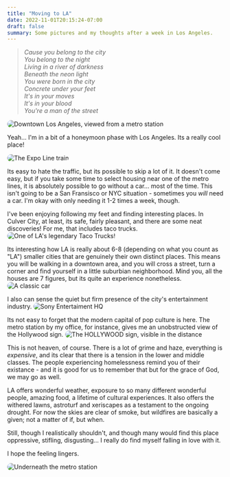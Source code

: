 ```yaml
---
title: "Moving to LA"
date: 2022-11-01T20:15:24-07:00
draft: false
summary: Some pictures and my thoughts after a week in Los Angeles.
---
```


> *Cause you belong to the city*  
> *You belong to the night*  
> *Living in a river of darkness*  
> *Beneath the neon light*  
> *You were born in the city*  
> *Concrete under your feet*  
> *It's in your moves*  
> *It's in your blood*  
> *You're a man of the street*

<style>img { border-radius: 10px }</style>

![Downtown Los Angeles, viewed from a metro station](Photo00007.jpg)  

Yeah... I'm in a bit of a honeymoon phase with Los Angeles. Its a really cool place!

![The Expo Line train](Photo00004.jpg)  

Its easy to hate the traffic, but its possible to skip a lot of it. It doesn't come easy, but if you take some time to select housing near one of the metro lines, it is absolutely
possible to go without a car... most of the time. This isn't going to be a San Fransisco or NYC situation - sometimes you *will* need a car. I'm okay with only needing it 1-2 times
a week, though. 

I've been enjoying following my feet and finding interesting places. In Culver City, at least, its safe, fairly pleasant, and there are some neat discoveries! For me, that includes taco trucks.
![One of LA's legendary Taco Trucks!](Photo00006.jpg)  

Its interesting how LA is really about 6-8 (depending on what you count as "LA") smaller cities that are genuinely their own distinct places. This means you will be walking in a downtown area,
and you will cross a street, turn a corner and find yourself in a little suburbian neighborhood. Mind you, all the houses are 7 figures, but its quite an experience nonetheless.
![A classic car](Photo00009.jpg)  

I also can sense the quiet but firm presence of the city's entertainment industry. 
![Sony Entertaiment HQ](Photo00001.jpg)

Its not easy to forget that the modern capital of pop culture is here. The metro station by my office, for instance,
gives me an unobstructed view of the Hollywood sign.
![The HOLLYWOOD sign, visible in the distance](Photo00011.jpg)

This is not heaven, of course. There is a lot of grime and haze, everything is *expensive*, and its clear that there is a tension in the lower and middle classes. The people experiencing homelessness
remind you of their existance - and it is good for us to remember that but for the grace of God, we may go as well.

LA offers wonderful weather, exposure to so many different wonderful people, amazing food, a lifetime of cultural experiences. It also offers the withered lawns, astroturf and xeriscapes as a testament
to the ongoing drought. For now the skies are clear of smoke, but wildfires are basically a given; not a matter of if, but when.

Still, though I realistically shouldn't, and though many would find this place oppressive, stifling, disgusting... I really do find myself falling in love with it. 

I hope the feeling lingers.

![Underneath the metro station](Photo00003.jpg)


